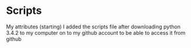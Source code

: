 # Scripts
My attributes (starting)
I added the scripts file after downloading python 3.4.2 to my computer on to my github account to be able to access it from github
